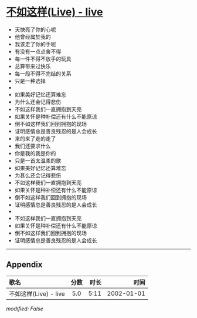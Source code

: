 # [不如这样(Live) - live](https://music.163.com/song?id=67241)

* 天快亮了你的心呢
* 他曾经属於我的
* 我该走了你的手呢
* 有没有一点点舍不得
* 每一件不得不放手的玩具
* 总算带来过快乐
* 每一段不得不完结的关系
* 只是一种选择
* 
* 如果美好记忆还算难忘
* 为什么还会记得悲伤
* 不如这样我们一直拥抱到天亮
* 如果关怀是种补偿还有什么不能原谅
* 倒不如这样我们回到拥抱的现场
* 证明感情总是善良残忍的是人会成长
* 来的来了走的走了
* 我们还要求什么
* 你是我的我是你的
* 只是一首太温柔的歌
* 如果美好记忆还算难忘
* 为甚么还会记得悲伤
* 不如这样我们一直拥抱到天亮
* 如果关怀是种补偿还有什么不能原谅
* 倒不如这样我们回到拥抱的现场
* 证明感情总是善良残忍的是人会成长
* 
* 不如这样我们一直拥抱到天亮
* 如果关怀是种补偿还有什么不能原谅
* 倒不如这样我们回到拥抱的现场
* 证明感情总是善良残忍的是人会成长


---

## Appendix

|歌名|分数|时长|时间|
|:---|:---:|---:|---:|
|不如这样(Live) - live|5.0|5:11|2002-01-01

*modified: False*